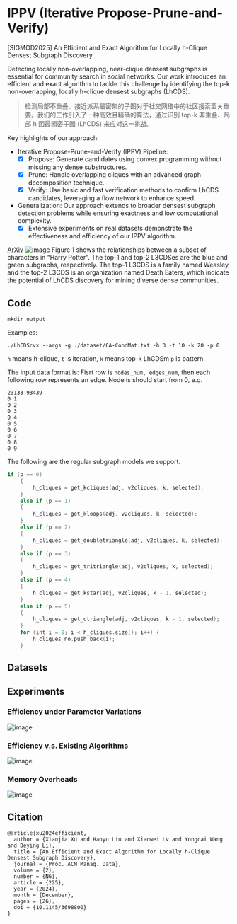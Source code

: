 # IPPV (Iterative Propose-Prune-and-Verify)
[SIGMOD2025] An Efficient and Exact Algorithm for Locally h-Clique Densest Subgraph Discovery

Detecting locally non-overlapping, near-clique densest subgraphs is essential for community search in social networks. Our work introduces an efficient and exact algorithm to tackle this challenge by identifying the top-k non-overlapping, locally h-clique densest subgraphs (LhCDS).

> 检测局部不重叠、接近派系最密集的子图对于社交网络中的社区搜索至关重要。我们的工作引入了一种高效且精确的算法，通过识别 top-k 非重叠、局部 h 团最稠密子图 (LhCDS) 来应对这一挑战。

Key highlights of our approach:

- Iterative Propose-Prune-and-Verify (IPPV) Pipeline: 
  - [x] Propose: Generate candidates using convex programming without missing any dense substructures.
  - [x] Prune: Handle overlapping cliques with an advanced graph decomposition technique.
  - [x] Verify: Use basic and fast verification methods to confirm LhCDS candidates, leveraging a flow network to enhance speed.
- Generalization: Our approach extends to broader densest subgraph detection problems while ensuring exactness and low computational complexity.
  - [x] Extensive experiments on real datasets demonstrate the effectiveness and efficiency of our IPPV algorithm.

[ArXiv](https://www.arxiv.org/abs/2408.14022)
![image](https://github.com/user-attachments/assets/84075e89-39bb-4122-9172-feacd6308a82)
Figure 1 shows the relationships between a subset of characters in “Harry Potter”. The top-1 and top-2 L3CDSes are the blue and green subgraphs, respectively. The top-1 L3CDS is a family named Weasley, and the top-2 L3CDS is an organization named Death Eaters, which indicate the potential of LℎCDS discovery for mining diverse dense communities.
## Code
`mkdir output` 

 Examples:  

`./LhCDScvx --args -g ./dataset/CA-CondMat.txt -h 3 -t 10 -k 20 -p 0` 

`h` means h-clique, `t` is iteration, `k` means top-k LhCDSm `p` is pattern.

The input data format is: Fisrt row is `nodes_num, edges_num`, then each following row represents an edge. Node is should start from 0, e.g.
```csv
23133 93439
0 1
0 2
0 3
0 4
0 5
0 6
0 7
0 8
0 9
```

The following are the regular subgraph models we support.

``` cpp
if (p == 0)
    {
        h_cliques = get_kcliques(adj, v2cliques, k, selected);
    }
    else if (p == 1)
    {
        h_cliques = get_kloops(adj, v2cliques, k, selected);
    }
    else if (p == 2)
    {
        h_cliques = get_doubletriangle(adj, v2cliques, k, selected);
    }
    else if (p == 3)
    {
        h_cliques = get_tritriangle(adj, v2cliques, k, selected);
    }
    else if (p == 4)
    {
        h_cliques = get_kstar(adj, v2cliques, k - 1, selected);
    }
    else if (p == 5)
    {
        h_cliques = get_ctriangle(adj, v2cliques, k - 1, selected);
    }
    for (int i = 0; i < h_cliques.size(); i++) {
        h_cliques_no.push_back(i);
    }
```
## Datasets

## Experiments
### Efficiency under Parameter Variations
![image](https://github.com/user-attachments/assets/bd66566b-08e4-4b8e-aa09-3c8021076222)
### Efficiency v.s. Existing Algorithms
![image](https://github.com/user-attachments/assets/953d3a2e-921c-4539-91be-eb52b396dcc6)
### Memory Overheads
![image](https://github.com/user-attachments/assets/ca39b3cf-f031-4e0f-962f-4232653fc9b2)



## Citation

```
@article{xu2024efficient,
  author = {Xiaojia Xu and Haoyu Liu and Xiaowei Lv and Yongcai Wang and Deying Li},
  title = {An Efficient and Exact Algorithm for Locally h-Clique Densest Subgraph Discovery},
  journal = {Proc. ACM Manag. Data},
  volume = {2},
  number = {N6},
  article = {225},
  year = {2024},
  month = {December},
  pages = {26},
  doi = {10.1145/3698800}
}
```
